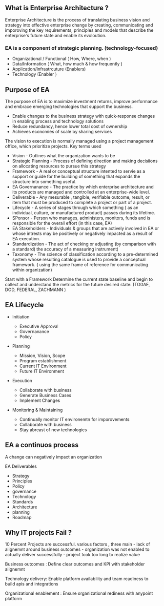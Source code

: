 ## What is Enterprise Architecture ?

Enterprise Architecture is the process of translating business vision and strategy into effective enterprise change by creating, communicating and imporoving the key requirements, principles and models that describe the enterprise's future state and enable its evoloution.

### EA is a component of strategic planning. (technology-focused)

- Organizational / Functional ( How, Where, when )
- Data/Information ( What, how much & how frequently )
- Application/Infrastrcuture (Enablers)
- Technology (Enabler )

## Purpose of EA

The purpose of EA is to maximize investment returns, improve performance and embrace emerging technologies that support the business.

- Enable changes to the business strategy with quick-response changes in enabling process and technology solutions
- Reduce redundancy, hence lower total cost of ownership
- Achieves economies of scale by sharing services

The vision to execution is normally managed using a project management office, which prioritize projects.
Key terms used

- Vision - Outlines what the organization wants to be
- Strategic Planning - Process of defining direction and making decisiions on allocating resources to pursue this strategy
- Framework - A real or conceptual structure intented to servie as  a support or guide for the building of something that expands the structure into something useful.
- EA Governanance - The practice by which enterprise architecture and its products are managed and controlled at an enterprise-wide level.
- Deliverable - Any mesurable , tangible, verifiable outcome, result, or item that must be produced to complete a project or part of a project.
- Lifecycle - A series of stages through which something ( as an individual, culture, or manufactured product) passes during its lifetime.
- SPonsor - Person who manages, administers, monitors, funds and is responsible for the overall effort (in this case, EA)
- EA Stakeholders - Individuals & groups that are actively involved in EA or whose intrests may be positively or negatively impacted as a result of EA execution.
- Standardization - The act of checking or adjusting (by comparison with a standard) the accuracy of a measuring instrument)
- Taxonomy - The science of classification according to a pre-determined system whose resulting catalogue is used to provide a conceptual framework. ( using the same frame of reference for communicating within organization)

Start with a Framework
Determine the current state baseline and begin to collect and understand the metrics for the future desired state. (TOGAF, DOD, FEDERAL, ZACHMANN )

## EA Lifecycle

- Initiation
	- Executive Approval
	- Governanance
	- Policy
	
- Planning
	- Mission, Vision, Scope
	- Program establishment
	- Current IT Environment
	- Future IT Environment

- Execution
	- Collaborate with business
	- Generate Business Cases
	- Implement Changes
	
- Monitoring & Maintaining
	- Continually monitor IT environemtn for imporovements  
	- Collaborate with business
	- Stay abreast of new technologies

## EA a continuos process
A change can negatively impact an organization

EA Deliverables

- Strategy 
- Principles 
- Policy
- governance 
- Technology 
- Standards
- Architecture 
- planning 
- Roadmap

## Why IT projects Fail ?
10 Percent Projects are successful.
various factors , three main
	- lack of alignemnt around business outcomes
	- organization was not enabled to actually deliver successfully	
	- project took too long to realize value
	

Business outcomes : 
	Define clear outcomes and KPI with stakeholder alignemnt
	
Technology delivery: 
	Enable platform availability and team readiness to build apis and integrations
	
Organizational enablement : 
	Ensure organizational rediness with anypoint platform




